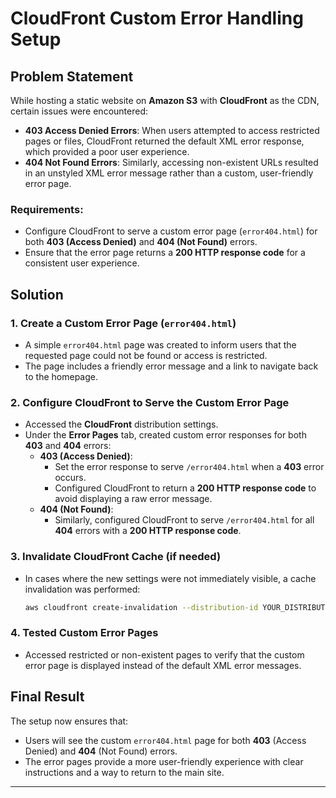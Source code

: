 # **CloudFront Custom Error Handling Setup**

## **Problem Statement**

While hosting a static website on **Amazon S3** with **CloudFront** as the CDN, certain issues were encountered:
- **403 Access Denied Errors**: When users attempted to access restricted pages or files, CloudFront returned the default XML error response, which provided a poor user experience.
- **404 Not Found Errors**: Similarly, accessing non-existent URLs resulted in an unstyled XML error message rather than a custom, user-friendly error page.

### **Requirements**:
- Configure CloudFront to serve a custom error page (`error404.html`) for both **403 (Access Denied)** and **404 (Not Found)** errors.
- Ensure that the error page returns a **200 HTTP response code** for a consistent user experience.

## **Solution**

### 1. **Create a Custom Error Page (`error404.html`)**
   - A simple `error404.html` page was created to inform users that the requested page could not be found or access is restricted.
   - The page includes a friendly error message and a link to navigate back to the homepage.

### 2. **Configure CloudFront to Serve the Custom Error Page**
   - Accessed the **CloudFront** distribution settings.
   - Under the **Error Pages** tab, created custom error responses for both **403** and **404** errors:
     - **403 (Access Denied)**:
       - Set the error response to serve `/error404.html` when a **403** error occurs.
       - Configured CloudFront to return a **200 HTTP response code** to avoid displaying a raw error message.
     - **404 (Not Found)**:
       - Similarly, configured CloudFront to serve `/error404.html` for all **404** errors with a **200 HTTP response code**.
   
### 3. **Invalidate CloudFront Cache (if needed)**
   - In cases where the new settings were not immediately visible, a cache invalidation was performed:
     ```bash
     aws cloudfront create-invalidation --distribution-id YOUR_DISTRIBUTION_ID --paths "/*"
     ```

### 4. **Tested Custom Error Pages**
   - Accessed restricted or non-existent pages to verify that the custom error page is displayed instead of the default XML error messages.

## **Final Result**

The setup now ensures that:
- Users will see the custom `error404.html` page for both **403** (Access Denied) and **404** (Not Found) errors.
- The error pages provide a more user-friendly experience with clear instructions and a way to return to the main site.

---
